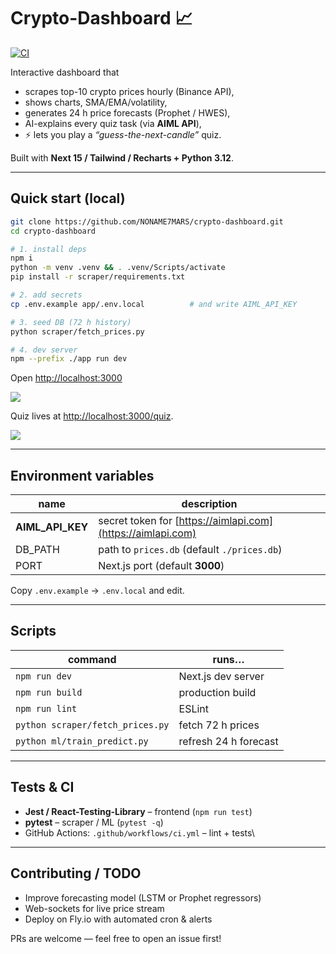 # Crypto-Dashboard 📈
[![CI](https://github.com/NONAME7MARS/crypto-dashboard/actions/workflows/ci.yml/badge.svg)](https://github.com/NONAME7MARS/crypto-dashboard/actions/workflows/ci.yml)

Interactive dashboard that

* scrapes top-10 crypto prices hourly (Binance API),
* shows charts, SMA/EMA/volatility,
* generates 24 h price forecasts (Prophet / HWES),
* AI-explains every quiz task (via **AIML API**),
* ⚡ lets you play a *“guess-the-next-candle”* quiz.

Built with **Next 15 / Tailwind / Recharts + Python 3.12**.

---

## Quick start (local)

```bash
git clone https://github.com/NONAME7MARS/crypto-dashboard.git
cd crypto-dashboard

# 1. install deps
npm i
python -m venv .venv && . .venv/Scripts/activate
pip install -r scraper/requirements.txt

# 2. add secrets
cp .env.example app/.env.local          # and write AIML_API_KEY

# 3. seed DB (72 h history)
python scraper/fetch_prices.py

# 4. dev server
npm --prefix ./app run dev
````

Open [http://localhost:3000](http://localhost:3000)

<img src="https://i.imgur.com/KschuXy.png"/>

Quiz lives at [http://localhost:3000/quiz](http://localhost:3000/quiz).

<img src="https://i.imgur.com/T3jQO4r.png"/>

---

## Environment variables

| name               | description                                                 |
| ------------------ | ----------------------------------------------------------- |
| **AIML\_API\_KEY** | secret token for [https://aimlapi.com](https://aimlapi.com) |
| DB\_PATH           | path to `prices.db` (default `./prices.db`)                 |
| PORT               | Next.js port (default **3000**)                             |

Copy `.env.example` → `.env.local` and edit.

---

## Scripts

| command                          | runs…                 |
| -------------------------------- | --------------------- |
| `npm run dev`                    | Next.js dev server    |
| `npm run build`                  | production build      |
| `npm run lint`                   | ESLint                |
| `python scraper/fetch_prices.py` | fetch 72 h prices     |
| `python ml/train_predict.py`     | refresh 24 h forecast |

---

## Tests & CI

* **Jest / React-Testing-Library** – frontend (`npm run test`)
* **pytest** – scraper / ML (`pytest -q`)
* GitHub Actions: `.github/workflows/ci.yml` – lint + tests\\

---

## Contributing / TODO

* Improve forecasting model (LSTM or Prophet regressors)
* Web-sockets for live price stream
* Deploy on Fly.io with automated cron & alerts

PRs are welcome — feel free to open an issue first!
